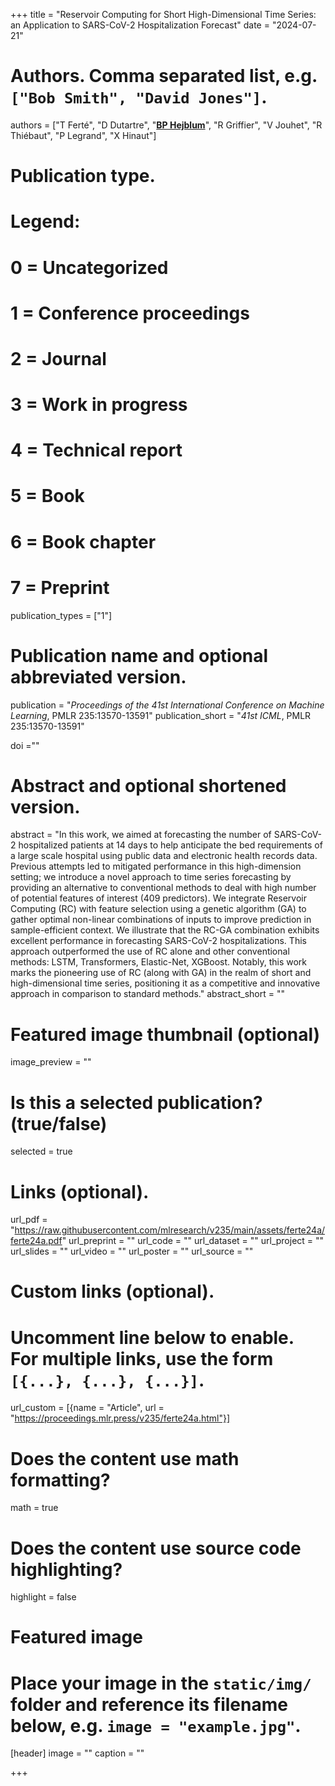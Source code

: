 +++
title = "Reservoir Computing for Short High-Dimensional Time Series: an Application to SARS-CoV-2 Hospitalization Forecast"
date = "2024-07-21"

# Authors. Comma separated list, e.g. `["Bob Smith", "David Jones"]`.
authors = ["T Ferté", "D Dutartre", "<u>**BP Hejblum**</u>", "R Griffier", "V Jouhet", "R Thiébaut", "P Legrand", "X Hinaut"]
# Publication type.
# Legend:
# 0 = Uncategorized
# 1 = Conference proceedings
# 2 = Journal
# 3 = Work in progress
# 4 = Technical report
# 5 = Book
# 6 = Book chapter
# 7 = Preprint
publication_types = ["1"]

# Publication name and optional abbreviated version.
publication = "*Proceedings of the 41st International Conference on Machine Learning*, PMLR 235:13570-13591"
publication_short = "*41st ICML*, PMLR 235:13570-13591"

doi =""

# Abstract and optional shortened version.
abstract = "In this work, we aimed at forecasting the number of SARS-CoV-2 hospitalized patients at 14 days to help anticipate the bed requirements of a large scale hospital using public data and electronic health records data. Previous attempts led to mitigated performance in this high-dimension setting; we introduce a novel approach to time series forecasting by providing an alternative to conventional methods to deal with high number of potential features of interest (409 predictors). We integrate Reservoir Computing (RC) with feature selection using a genetic algorithm (GA) to gather optimal non-linear combinations of inputs to improve prediction in sample-efficient context. We illustrate that the RC-GA combination exhibits excellent performance in forecasting SARS-CoV-2 hospitalizations. This approach outperformed the use of RC alone and other conventional methods: LSTM, Transformers, Elastic-Net, XGBoost. Notably, this work marks the pioneering use of RC (along with GA) in the realm of short and high-dimensional time series, positioning it as a competitive and innovative approach in comparison to standard methods."
abstract_short = ""

# Featured image thumbnail (optional)
image_preview = ""

# Is this a selected publication? (true/false)
selected = true

# Links (optional).
url_pdf = "https://raw.githubusercontent.com/mlresearch/v235/main/assets/ferte24a/ferte24a.pdf"
url_preprint = ""
url_code = ""
url_dataset = ""
url_project = ""
url_slides = ""
url_video = ""
url_poster = ""
url_source = ""

# Custom links (optional).
# Uncomment line below to enable. For multiple links, use the form `[{...}, {...}, {...}]`.
url_custom = [{name = "Article", url = "https://proceedings.mlr.press/v235/ferte24a.html"}]


# Does the content use math formatting?
math = true

# Does the content use source code highlighting?
highlight = false

# Featured image
# Place your image in the `static/img/` folder and reference its filename below, e.g. `image = "example.jpg"`.
[header]
image = ""
caption = ""

+++
